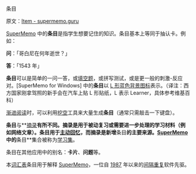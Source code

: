 条目

原文：[Item - supermemo.guru](https://supermemo.guru/wiki/Item)

[SuperMemo](https://supermemo.guru/wiki/SuperMemo) 中的**条目**是指学生想要记住的知识。条目基本上等同于抽认卡。例如：

**问**：「哥白尼在何年逝世？」

**答**：「1543 年」

**条目**可以是简单的一问一答，或[填空题](https://supermemo.guru/wiki/Cloze_deletion)，或拼写测试，或是更一般的刺激-反应对。[SuperMemo for Windows] 中的**条目**以 [L 形蓝色背景图标](https://help.supermemo.org/wiki/Building_the_knowledge_tree)表示。（译注：西方国家刚拿驾照的新手会在汽车上贴 L 形贴纸，L 表示 Learner，具体参考维基百科）

[渐进阅读](https://supermemo.guru/wiki/Incremental_reading)时，可以利用[挖空](https://supermemo.guru/wiki/Cloze_deletion)工具来大量生成**条目**（通常只需敲击一下键盘）。

**条目**与**[摘录](https://supermemo.guru/wiki/Topic)**有所不同。摘录是用于被动复习或需要进一步处理的学习材料（例如网络文章）。**条目**用于[主动回忆](https://supermemo.guru/wiki/Active_recall)，而摘录是新增**条目**的主要来源。[SuperMemo](https://supermemo.guru/wiki/SuperMemo)中的**条目**集合被称为[学习集](https://supermemo.guru/wiki/Collection)。

条目在其他应用中的别名：**卡片**、**问题**等。

本[词汇表](https://supermemo.guru/wiki/Glossary)条目用于解释 [SuperMemo](https://supermemo.guru/wiki/SuperMemo_Guru)，一位自 [1987](https://supermemo.guru/wiki/History_of_spaced_repetition_(print)) 年以来的[间隔重复](https://supermemo.guru/wiki/Spaced_repetition)软件先驱。